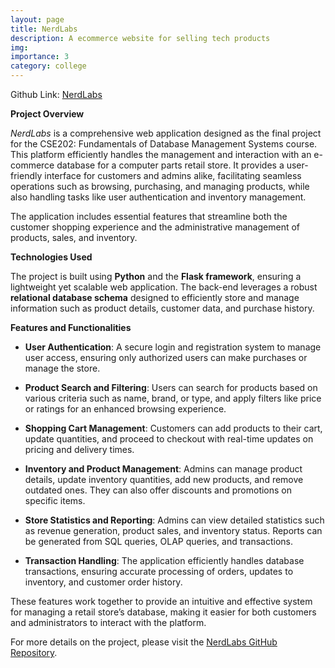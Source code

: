 ```yaml
---
layout: page
title: NerdLabs
description: A ecommerce website for selling tech products
img: 
importance: 3
category: college
---
```


Github Link: [NerdLabs](https://github.com/guptasameer112/NerdLabs)

**Project Overview**

*NerdLabs* is a comprehensive web application designed as the final project for the CSE202: Fundamentals of Database Management Systems course. This platform efficiently handles the management and interaction with an e-commerce database for a computer parts retail store. It provides a user-friendly interface for customers and admins alike, facilitating seamless operations such as browsing, purchasing, and managing products, while also handling tasks like user authentication and inventory management.

The application includes essential features that streamline both the customer shopping experience and the administrative management of products, sales, and inventory.

**Technologies Used**

The project is built using **Python** and the **Flask framework**, ensuring a lightweight yet scalable web application. The back-end leverages a robust **relational database schema** designed to efficiently store and manage information such as product details, customer data, and purchase history.

**Features and Functionalities**

- **User Authentication**: A secure login and registration system to manage user access, ensuring only authorized users can make purchases or manage the store.
  
- **Product Search and Filtering**: Users can search for products based on various criteria such as name, brand, or type, and apply filters like price or ratings for an enhanced browsing experience.

- **Shopping Cart Management**: Customers can add products to their cart, update quantities, and proceed to checkout with real-time updates on pricing and delivery times.

- **Inventory and Product Management**: Admins can manage product details, update inventory quantities, add new products, and remove outdated ones. They can also offer discounts and promotions on specific items.

- **Store Statistics and Reporting**: Admins can view detailed statistics such as revenue generation, product sales, and inventory status. Reports can be generated from SQL queries, OLAP queries, and transactions.

- **Transaction Handling**: The application efficiently handles database transactions, ensuring accurate processing of orders, updates to inventory, and customer order history.

These features work together to provide an intuitive and effective system for managing a retail store’s database, making it easier for both customers and administrators to interact with the platform.

For more details on the project, please visit the [NerdLabs GitHub Repository](https://github.com/guptasameer112/NerdLabs).
